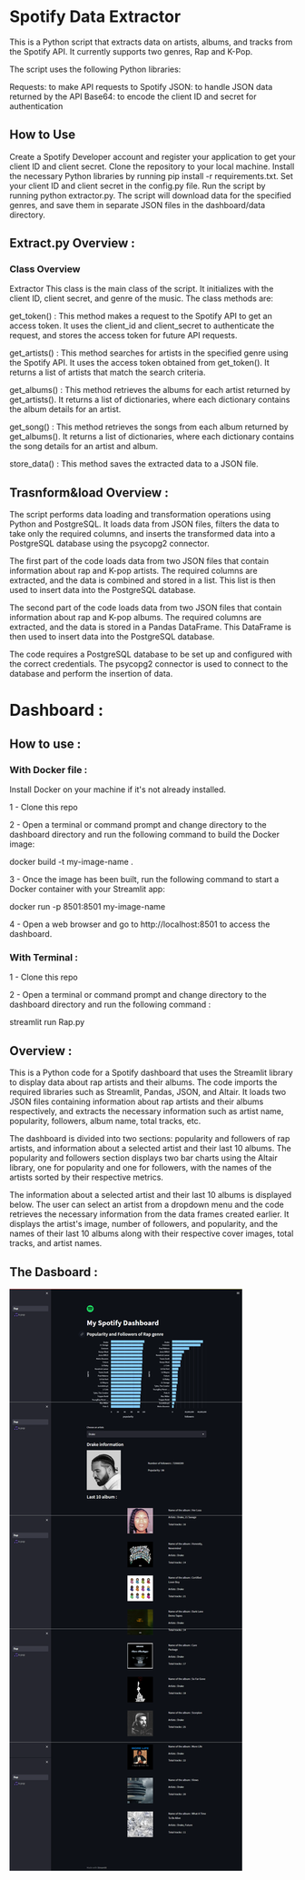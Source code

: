 # Spotify Data Extractor
This is a Python script that extracts data on artists, albums, and tracks from the Spotify API. It currently supports two genres, Rap and K-Pop.

The script uses the following Python libraries:

Requests: to make API requests to Spotify
JSON: to handle JSON data returned by the API
Base64: to encode the client ID and secret for authentication
## How to Use
Create a Spotify Developer account and register your application to get your client ID and client secret.
Clone the repository to your local machine.
Install the necessary Python libraries by running pip install -r requirements.txt.
Set your client ID and client secret in the config.py file.
Run the script by running python extractor.py.
The script will download data for the specified genres, and save them in separate JSON files in the dashboard/data directory.
## Extract.py Overview :
### Class Overview
Extractor
This class is the main class of the script. It initializes with the client ID, client secret, and genre of the music. The class methods are:

get_token() : This method makes a request to the Spotify API to get an access token. It uses the client_id and client_secret to authenticate the request, and stores the access token for future API requests.

get_artists() : This method searches for artists in the specified genre using the Spotify API. It uses the access token obtained from get_token(). It returns a list of artists that match the search criteria.

get_albums() : This method retrieves the albums for each artist returned by get_artists(). It returns a list of dictionaries, where each dictionary contains the album details for an artist.

get_song() : This method retrieves the songs from each album returned by get_albums(). It returns a list of dictionaries, where each dictionary contains the song details for an artist and album.

store_data() : This method saves the extracted data to a JSON file.
## Trasnform&load Overview :
The script performs data loading and transformation operations using Python and PostgreSQL. It loads data from JSON files, filters the data to take only the required columns, and inserts the transformed data into a PostgreSQL database using the psycopg2 connector.

The first part of the code loads data from two JSON files that contain information about rap and K-pop artists. The required columns are extracted, and the data is combined and stored in a list. This list is then used to insert data into the PostgreSQL database.

The second part of the code loads data from two JSON files that contain information about rap and K-pop albums. The required columns are extracted, and the data is stored in a Pandas DataFrame. This DataFrame is then used to insert data into the PostgreSQL database.

The code requires a PostgreSQL database to be set up and configured with the correct credentials. The psycopg2 connector is used to connect to the database and perform the insertion of data.
# Dashboard :
## How to use :
### With Docker file : 
Install Docker on your machine if it's not already installed.

1 - Clone this repo 

2 - Open a terminal or command prompt and change directory to the dashboard directory  and run the following command to build the Docker image:

docker build -t my-image-name .

3 - Once the image has been built, run the following command to start a Docker container with your Streamlit app:

docker run -p 8501:8501 my-image-name


4 - Open a web browser and go to http://localhost:8501 to access the dashboard.

### With Terminal :
1 - Clone this repo 

2 - Open a terminal or command prompt and change directory to the dashboard directory  and run the following command :

streamlit run Rap.py

## Overview :
This is a Python code for a Spotify dashboard that uses the Streamlit library to display data about rap artists and their albums. The code imports the required libraries such as Streamlit, Pandas, JSON, and Altair. It loads two JSON files containing information about rap artists and their albums respectively, and extracts the necessary information such as artist name, popularity, followers, album name, total tracks, etc.

The dashboard is divided into two sections: popularity and followers of rap artists, and information about a selected artist and their last 10 albums. The popularity and followers section displays two bar charts using the Altair library, one for popularity and one for followers, with the names of the artists sorted by their respective metrics.

The information about a selected artist and their last 10 albums is displayed below. The user can select an artist from a dropdown menu and the code retrieves the necessary information from the data frames created earlier. It displays the artist's image, number of followers, and popularity, and the names of their last 10 albums along with their respective cover images, total tracks, and artist names.

## The Dasboard :
![Alt text](https://github.com/munior24/ETL_SpotifyAPI/blob/main/dash.png?raw=true)

